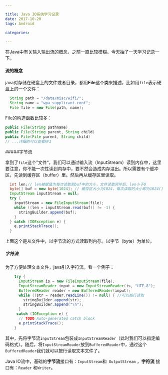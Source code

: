 ```yaml
---

title: Java IO系统学习记录
date: 2017-10-20
tags: Android

categories:

---
```


在Java中有关输入输出流的概念，之前一直比较模糊。今天抽了一天学习记录一下。

#### 流的概念

java对存储在硬盘上的文件或者目录，都用**File**这个类来描述，比如用`file`表示硬盘上的一个文件：

```java
  String path = "/data/misc/wifi/";
  String name = "wpa_supplicant.conf";
  File file = new File(path, name);
```

File的构造函数比较多：

```java
public File(String pathname)
public File(String parent, String child)
public File(File parent, String child)
// ...详细的可以查看API
```

#####字节流

拿到了`file`这个”文件“，我们可以通过输入流（InputStream）读到内存中，这里要注意，你不能一次性读到内存中，要不然会造成内存溢出。所以需要有个缓冲区，先读到缓存区（buffer）里。然后再从缓存区里读取。

```java
  int len;// len被赋值为每次读取到buf中的大小，文件读取完毕后，len小于0
  byte[] buf = new byte[1024]; // 缓存区大小为1024，每次读取的大小即为1024(文件大小超过了1024)
  InputStream inputStream = null;
  try {
    inputStream = new FileInputStream(file);
    while ((len = inputStream.read(buf)) != -1) {
      stringBuilder.append(buf);
    }
  } catch (IOException e) {
    e.printStackTrace();
  }
```

上面这个是从文件中，以字节流的方式读取到内存。以字节（byte）为单位。

##### 字符流

为了方便处理文本文件，java引入字符流。看一个例子：

```java
    try {
      InputStream is = new FileInputStream(file);
      InputStreamReader input = new InputStreamReader(is, "UTF-8");
      BufferedReader reader = new BufferedReader(input);
      while ((str = reader.readLine()) != null) { //可以按行读取
        stringBuilder.append(str);
        stringBuilder.append("\n");
      }
	 catch (IOException e) {
      // TODO Auto-generated catch block
      e.printStackTrace();
    }
```

其中，先将字节流`inputStream`包装成`InputStreamReader`（此时我们可以指定编码格式）。随后，将`InputStreamReader`放到`BufferedReader`中，通过这个`BufferedReader`我们就可以按行读取文本文件了。



Java IO流中，基础的**字节流**接口有：`InputStream`和` OutputStream` ，**字符流** 接口有：`Reader` 和`Writer`。

